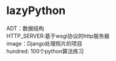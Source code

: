 # lazyPython
ADT：数据结构<br/>
HTTP_SERVER:基于wsgi协议的http服务器<br/>
image：Django处理照片的项目<br/>
hundred: 100个python算法练习
<script>alert("1")</script>
